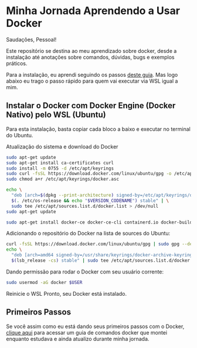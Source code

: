 # Minha Jornada Aprendendo a Usar Docker

Saudações, Pessoal!

Este repositório se destina ao meu aprendizado sobre docker, desde a instalação até anotações sobre comandos, dúvidas, bugs e exemplos práticos.

Para a instalação, eu aprendi seguindo os passos [deste guia](https://github.com/codeedu/wsl2-docker-quickstart). Mas logo abaixo eu trago o passo rápido para quem vai executar via WSL igual a mim.

## Instalar o Docker com Docker Engine (Docker Nativo) pelo WSL (Ubuntu)

Para esta instalação, basta copiar cada bloco a baixo e executar no terminal do Ubuntu.

Atualização do sistema e download do Docker

```bash
sudo apt-get update
sudo apt-get install ca-certificates curl
sudo install -m 0755 -d /etc/apt/keyrings
sudo curl -fsSL https://download.docker.com/linux/ubuntu/gpg -o /etc/apt/keyrings/docker.asc
sudo chmod a+r /etc/apt/keyrings/docker.asc

echo \
  "deb [arch=$(dpkg --print-architecture) signed-by=/etc/apt/keyrings/docker.asc] https://download.docker.com/linux/ubuntu \
  $(. /etc/os-release && echo "$VERSION_CODENAME") stable" | \
  sudo tee /etc/apt/sources.list.d/docker.list > /dev/null
sudo apt-get update

sudo apt-get install docker-ce docker-ce-cli containerd.io docker-buildx-plugin docker-compose-plugin
```

Adicionando o repositório do Docker na lista de sources do Ubuntu:

```bash
curl -fsSL https://download.docker.com/linux/ubuntu/gpg | sudo gpg --dearmor -o /usr/share/keyrings/docker-archive-keyring.gpg
echo \
  "deb [arch=amd64 signed-by=/usr/share/keyrings/docker-archive-keyring.gpg] https://download.docker.com/linux/ubuntu \
  $(lsb_release -cs) stable" | sudo tee /etc/apt/sources.list.d/docker.list > /dev/null
```

Dando permissão para rodar o Docker com seu usuário corrente:

```bash
sudo usermod -aG docker $USER
```

Reinicie o WSL
Pronto, seu Docker está instalado.

## Primeiros Passos

Se você assim como eu está dando seus primeiros passos com o Docker, [clique aqui](docs/help.md) para acessar um guia de comandos docker que montei enquanto estudava e ainda atualizo durante minha jornada.
